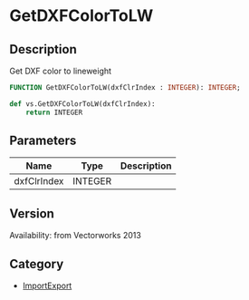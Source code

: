 # GetDXFColorToLW

## Description
Get DXF color to lineweight

```pascal
FUNCTION GetDXFColorToLW(dxfClrIndex : INTEGER): INTEGER;
```

```python
def vs.GetDXFColorToLW(dxfClrIndex):
    return INTEGER
```

## Parameters
|Name|Type|Description|
|---|---|---|
|dxfClrIndex|INTEGER|   |

## Version
Availability: from Vectorworks 2013

## Category
* [ImportExport](../Categories/ImportExport.md)

